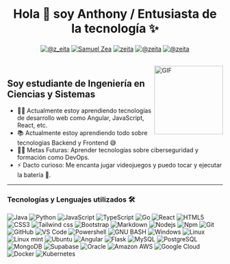 <h1 align="center">Hola 👋  soy Anthony / Entusiasta de la tecnología ✨ </h1> 

<p align="center">  
<a href="https://www.tiktok.com/@z_eita" target="blank"><img align="center" src="https://img.shields.io/badge/TikTok-000000?style=for-the-badge&logo=tiktok&logoColor=white" alt="@z_eita" /></a>
<a href="https://www.linkedin.com/in/samuel-zea-767877256/" target="blank"><img align="center" src="https://img.shields.io/badge/LinkedIn-0077B5?style=for-the-badge&logo=linkedin&logoColor=white" alt="Samuel Zea"/></a>
<a href="https://www.facebook.com/people/Samuel-Zea/pfbid02RfvkUaJRM1jafLYR7jptdPUc3af3Syby5aYKv6FwBKBzN6VQmsxkdYYE1LjmzVbpl/" target="blank"><img align="center" src="https://img.shields.io/badge/Facebook-1877F2?style=for-the-badge&logo=facebook&logoColor=white" alt="zeita"  /></a>
<a href = "https://www.instagram.com/sami__zea/" target="blank"><img align="center" src="https://img.shields.io/badge/Instagram-E4405F?style=for-the-badge&logo=instagram&logoColor=white" alt="@zeita"  /></a>
<a href = "mailto:anthonysamuelzea@gmail.com" target="blank"><img align="center" src="https://img.shields.io/badge/Gmail-D14836?style=for-the-badge&logo=gmail&logoColor=white" alt="@zeita"  /></a>
  </p>
<br>

<img align="right" alt="GIF" height="160px" src="https://media.giphy.com/media/du3J3cXyzhj75IOgvA/giphy.gif" />

## Soy estudiante de Ingeniería en Ciencias y Sistemas  

- 👨‍💻 Actualmente estoy aprendiendo tecnologías de desarrollo web como Angular, JavaScript, React, etc.
- 📚 Actualmente estoy aprendiendo todo sobre tecnologias Backend y Frontend 😅
- 💪🏼 Metas Futuras: Aprender tecnologías sobre ciberseguridad y formación como DevOps.
- ⚡ Dacto curioso: Me encanta jugar videojuegos y puedo tocar y ejecutar la batería :musical_note:.

---

### Tecnologías y Lenguajes utilizados 🛠 

![Java](http://img.shields.io/badge/-Java-5B4638?style=flat-square&logo=java&logoColor=ffffff)
![Python](http://img.shields.io/badge/-Python-3776AB?style=flat-square&logo=python&logoColor=ffffff)
![JavaScript](https://img.shields.io/badge/-JavaScript-%23F7DF1C?style=flat-square&logo=javascript&logoColor=000000&labelColor=%23F7DF1C&color=%23FFCE5A)
![TypeScript](https://img.shields.io/badge/TypeScript-007ACC?style=flat-square&logo=typescript&logoColor=white)
![Go](https://img.shields.io/badge/Go-00ADD8?style=flat-square&logo=go&logoColor=white)
![React](https://img.shields.io/badge/-React-61DAFB?style=flat-square&logo=react&logoColor=ffffff)
![HTML5](https://img.shields.io/badge/-HTML5-%23E44D27?style=flat-square&logo=html5&logoColor=ffffff)
![CSS3](https://img.shields.io/badge/-CSS3-%231572B6?style=flat-square&logo=css3)
![Tailwind css](https://img.shields.io/badge/Tailwind_CSS-38B2AC?style=flat-square&logo=tailwind-css&logoColor=white)
![Bootstrap](https://img.shields.io/badge/-Bootstrap-563D7C?style=flat-square&logo=Bootstrap)
![Markdown](https://img.shields.io/badge/-Markdown-000000?style=flat-square&logo=markdown)
![Nodejs](https://img.shields.io/badge/-Nodejs-339933?style=flat-square&logo=Node.js&logoColor=ffffff)
![Npm](https://img.shields.io/badge/-npm-CB3837?style=flat-square&logo=npm)
![Git](https://img.shields.io/badge/-Git-%23F05032?style=flat-square&logo=git&logoColor=%23ffffff)
![GitHub](https://img.shields.io/badge/-GitHub-181717?style=flat-square&logo=github)
![VS Code](http://img.shields.io/badge/-VS%20Code-007ACC?style=flat-square&logo=visual-studio-code&logoColor=ffffff)
![Powershell](http://img.shields.io/badge/-Powershell-5391FE?style=flat-square&logo=powershell&logoColor=ffffff)
![GNU BASH](https://img.shields.io/badge/GNU%20Bash-4EAA25?style=flat-square&logo=GNU%20Bash&logoColor=white)
![Windows](http://img.shields.io/badge/-Windows-0078D6?style=flat-square&logo=windows&logoColor=ffffff)
![Linux](https://img.shields.io/badge/Linux-FCC624?style=flat-square&logo=linux&logoColor=black)
![Linux mint](https://img.shields.io/badge/Linux_Mint-87CF3E?style=flat-square&logo=linux-mint&logoColor=white)
![Ubuntu](https://img.shields.io/badge/Ubuntu-E95420?style=flat-square&logo=ubuntu&logoColor=white)
![Angular](https://img.shields.io/badge/Angular-DD0031?style=flat-square&logo=angular&logoColor=white)
![Flask](https://img.shields.io/badge/Flask-000000?style=flat-square&logo=flask&logoColor=white)
![MySQL](https://img.shields.io/badge/MySQL-00000F?style=flat-square&logo=mysql&logoColor=white)
![PostgreSQL](https://img.shields.io/badge/PostgreSQL-316192?style=flat-square&logo=postgresql&logoColor=white)
![MongoDB](https://img.shields.io/badge/MongoDB-4EA94B?style=flat-square&logo=mongodb&logoColor=white)
![Supabase](https://img.shields.io/badge/Supabase-181818?style=flat-square&logo=supabase&logoColor=white)
![Oracle](https://img.shields.io/badge/Oracle-F80000?style=flat-square&logo=oracle&logoColor=black)
![Amazon AWS](https://img.shields.io/badge/Amazon_AWS-232F3E?style=flat-square&logo=amazon-aws&logoColor=white)
![Google Cloud](https://img.shields.io/badge/Google_Cloud-4285F4?style=flat-square&logo=google-cloud&logoColor=white)
![Docker](https://img.shields.io/badge/Docker-2496ED?style=flat-square&logo=docker&logoColor=white)
![Kubernetes](https://img.shields.io/badge/Kubernetes-326CE5?style=flat-square&logo=kubernetes&logoColor=white)





